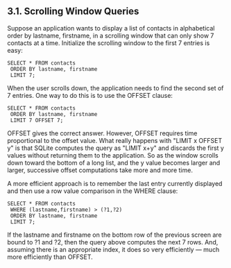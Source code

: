 ## 3\.1\. Scrolling Window Queries


Suppose an application wants to display a list of contacts
in alphabetical order by lastname, firstname, in a scrolling window
that can only show 7 contacts at a time. Initialize the scrolling
window to the first 7 entries is easy:




```
SELECT * FROM contacts
 ORDER BY lastname, firstname
 LIMIT 7;

```

When the user scrolls down, the application needs to find the
second set of 7 entries. One way to do this is to use the OFFSET clause:




```
SELECT * FROM contacts
 ORDER BY lastname, firstname
 LIMIT 7 OFFSET 7;

```

OFFSET gives the correct answer. However, OFFSET requires time
proportional to the offset value. What really happens
with "LIMIT x OFFSET y" is that SQLite computes the query as
"LIMIT x\+y" and discards the first y values without returning them
to the application. So as the window scrolls down toward
the bottom of a long list, and the y value becomes larger and larger,
successive offset computations take more and more time.



A more efficient approach is to remember the last entry currently
displayed and then use a row value comparison in the WHERE
clause:




```
SELECT * FROM contacts
 WHERE (lastname,firstname) > (?1,?2)
 ORDER BY lastname, firstname
 LIMIT 7;

```

If the lastname and firstname on the bottom row of the previous
screen are bound to ?1 and ?2, then the query above computes the next
7 rows. And, assuming there is an appropriate index, it does so
very efficiently — much more efficiently than OFFSET.



